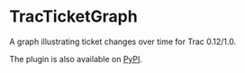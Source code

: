 # TracTicketGraph
A graph illustrating ticket changes over time for Trac 0.12/1.0.

The plugin is also available on [PyPI](https://pypi.python.org/pypi/TracTicketGraph).
